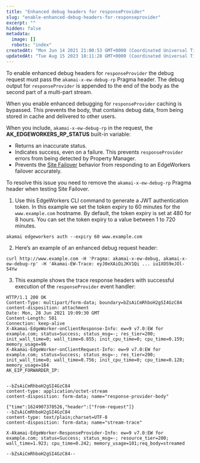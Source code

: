 ```yaml
---
title: "Enhanced debug headers for responseProvider"
slug: "enable-enhanced-debug-headers-for-responseprovider"
excerpt: ""
hidden: false
metadata: 
  image: []
  robots: "index"
createdAt: "Mon Jun 14 2021 21:00:53 GMT+0000 (Coordinated Universal Time)"
updatedAt: "Tue Aug 15 2023 18:11:28 GMT+0000 (Coordinated Universal Time)"
---
```

To enable enhanced debug headers for `responseProvider` the debug request must pass the  `akamai-x-ew-debug-rp` Pragma header. The debug output for `responseProvider` is appended to the end of the body as the second part of a multi-part stream.

When you enable enhanced debugging for `responseProvider` caching is bypassed. This prevents the body, that contains debug data, from being stored in cache and delivered to other users.

When you include, `akamai-x-ew-debug-rp` in the request, the **AK_EDGEWORKERS_RP_STATUS** built-in variable:

- Returns an inaccurate status. 
- Indicates success, even on a failure. This prevents `responseProvider` errors from being detected by Property Manager.
- Prevents the [Site Failover](doc:site-failover) behavior from responding to an EdgeWorkers failover accurately.

To resolve this issue you need to remove the `akamai-x-ew-debug-rp` Pragma header when testing Site Failover.

1. Use this EdgeWorkers CLI command to generate a JWT authentication token. In this example we set the token expiry to 60 minutes for the `www.example.com` hostname. By default, the token expiry is set at 480 for 8 hours. You can set the token expiry to a value between 1 to 720 minutes.

```shell
akamai edgeworkers auth --expiry 60 www.example.com
```

2. Here’s an example of an enhanced debug request header:

```curl
curl http://www.example.com -H 'Pragma: akamai-x-ew-debug, akamai-x-ew-debug-rp' -H 'Akamai-EW-Trace: eyJ0eXAiOiJKV1Qi ... iu1XOS9eJOl-54Yw
```

3. This example shows the trace response headers with successful execution of the `responseProvider` event handler:

```http
HTTP/1.1 200 OK
Content-Type: multipart/form-data; boundary=bZsAiCmRhboH2gSI4GzC84
content-disposition: attachment
Date: Mon, 28 Jun 2021 19:09:30 GMT
Content-Length: 501
Connection: keep-alive
X-Akamai-EdgeWorker-onClientResponse-Info: ew=9 v7.0:EW for example.com; status=Success; status_msg=-; res_tier=200; init_wall_time=0; wall_time=0.855; init_cpu_time=0; cpu_time=0.159; memory_usage=96
X-Akamai-EdgeWorker-onClientRequest-Info: ew=9 v7.0:EW for example.com; status=Success; status_msg=-; res_tier=200; init_wall_time=0; wall_time=0.756; init_cpu_time=0; cpu_time=0.128; memory_usage=164
AK_EIP_FORWARDER_IP: 


--bZsAiCmRhboH2gSI4GzC84
content-type: application/octet-stream
content-disposition: form-data; name="response-provider-body"

{"time":1624907370526,"header":["from-request"]}
--bZsAiCmRhboH2gSI4GzC84
content-type: text/plain;charset=UTF-8
content-disposition: form-data; name="stream-trace"

X-Akamai-EdgeWorker-ResponseProvider-Info: ew=9 v7.0:EW for example.com; status=Success; status_msg=-; resource_tier=200; wall_time=1.923; cpu_time=0.242; memory_usage=101;req_body=streamed

--bZsAiCmRhboH2gSI4GzC84--
```
